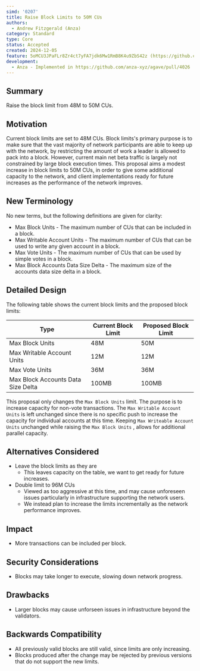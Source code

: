 ```yaml
---
simd: '0207'
title: Raise Block Limits to 50M CUs
authors:
  - Andrew Fitzgerald (Anza)
category: Standard
type: Core
status: Accepted
created: 2024-12-05
feature: 5oMCU3JPaFLr8Zr4ct7yFA7jdk6Mw1RmB8K4u9ZbS42z (https://github.com/anza-xyz/agave/issues/4042)
development:
  - Anza - Implemented in https://github.com/anza-xyz/agave/pull/4026
---
```


## Summary

Raise the block limit from 48M to 50M CUs.

## Motivation

Current block limits are set to 48M CUs.
Block limits's primary purpose is to make sure that the vast majority of
network participants are able to keep up with the network, by restricting the
amount of work a leader is allowed to pack into a block.
However, current main net beta traffic is largely not constrained by large
block execution times.
This proposal aims a modest increase in block limits to 50M CUs, in order to
give some additional capacity to the network, and client implementations ready
for future increases as the performance of the network improves.

## New Terminology

No new terms, but the following definitions are given for clarity:

- Max Block Units - The maximum number of CUs that can be included in a block.
- Max Writable Account Units - The maximum number of CUs that can be used to
  write any given account in a block.
- Max Vote Units - The maximum number of CUs that can be used by simple votes
  in a block.
- Max Block Accounts Data Size Delta - The maximum size of the accounts data
  size delta in a block.

## Detailed Design

The following table shows the current block limits and the proposed block
limits:

| Type | Current Block Limit | Proposed Block Limit |
|------|----------------------|----------------------|
| Max Block Units | 48M | 50M |
| Max Writable Account Units | 12M | 12M |
| Max Vote Units | 36M | 36M |
| Max Block Accounts Data Size Delta | 100MB | 100MB |

This proposal only changes the `Max Block Units` limit.
The purpose is to increase capacity for non-vote transactions.
The `Max Writable Account Units` is left unchanged since there is no specific
push to increase the capacity for individual accounts at this time.
Keeping `Max Writeable Account Units` unchanged while raising the
`Max Block Units` , allows for additional parallel capacity.

## Alternatives Considered

- Leave the block limits as they are
  - This leaves capacity on the table, we want to get ready for future
    increases.
- Double limit to 96M CUs
  - Viewed as too aggressive at this time, and may cause unforeseen issues
    particularly in infrastructure supporting the network users.
  - We instead plan to increase the limits incrementally as the network
    performance improves.

## Impact

- More transactions can be included per block.

## Security Considerations

- Blocks may take longer to execute, slowing down network progress.

## Drawbacks

- Larger blocks may cause unforseen issues in infrastructure beyond the
  validators.

## Backwards Compatibility

- All previously valid blocks are still valid, since limits are only
  increasing.
- Blocks produced after the change may be rejected by previous versions that do
  not support the new limits.
